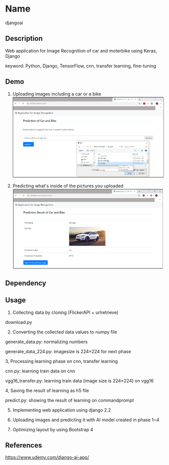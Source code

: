 

Name
====

djangoai

## Description

Web application for Image Recognition of car and moterbike using Keras, Django

keyword: Python, Django, TensorFlow, cnn, transfer learning, fine-tuning

## Demo

1. Uploading images including a car or a bike
![car1](https://github.com/akadahiroyasu/djangoai/blob/master/images_for_readme/window_1.png)

2. Predicting what's inside of the pictures you uploaded
![car2](https://github.com/akadahiroyasu/djangoai/blob/master/images_for_readme/window_2.png)


## Dependency

## Usage

1. Collecting data by cloning (FlickerAPI + urlretrieve)

download.py

2. Converting the collected data values to numpy file 

generate_data.py: normalizing numbers

generate_data_224.py: imagesize is 224×224 for next phase

3, Processing learning phase on cnn, transfer learning

cnn.py: learning train data on cnn

vgg16_transfer.py: learning train data (image size is 224×224) on vgg16

4, Saving the result of learning as h5 file

predict.py: showing the result of learning on commandprompt


5. Implementing web application using django 2.2

6. Uploading images and predicting it with AI model created in phase 1~4

7. Optimizing layout by using Bootstrap 4




## References

<https://www.udemy.com/django-ai-app/>
